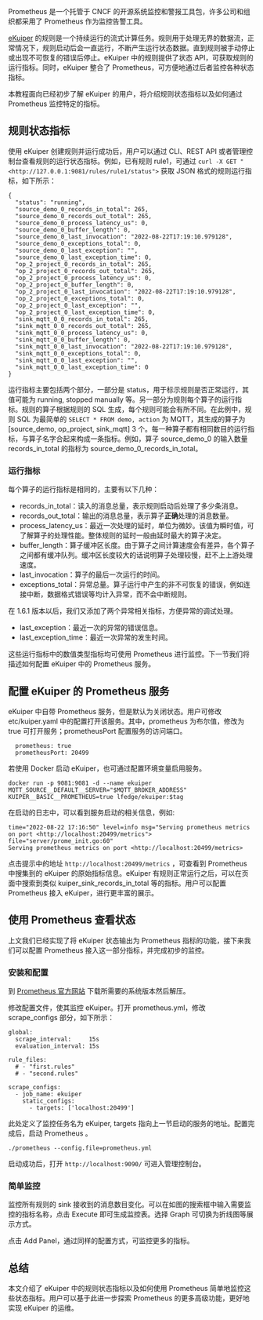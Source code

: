 Prometheus 是一个托管于 CNCF 的开源系统监控和警报工具包，许多公司和组织都采用了 Prometheus 作为监控告警工具。

[eKuiper](https://ekuiper.org/zh) 的规则是一个持续运行的流式计算任务。规则用于处理无界的数据流，正常情况下，规则启动后会一直运行，不断产生运行状态数据。直到规则被手动停止或出现不可恢复的错误后停止。eKuiper 中的规则提供了状态 API，可获取规则的运行指标。同时，eKuiper 整合了 Prometheus，可方便地通过后者监控各种状态指标。

本教程面向已经初步了解 eKuiper 的用户，将介绍规则状态指标以及如何通过 Prometheus 监控特定的指标。

## 规则状态指标

使用 eKuiper 创建规则并运行成功后，用户可以通过 CLI、REST API 或者管理控制台查看规则的运行状态指标。例如，已有规则 rule1，可通过 `curl -X GET "<http://127.0.0.1:9081/rules/rule1/status">` 获取 JSON 格式的规则运行指标，如下所示：

```
{
  "status": "running",
  "source_demo_0_records_in_total": 265,
  "source_demo_0_records_out_total": 265,
  "source_demo_0_process_latency_us": 0,
  "source_demo_0_buffer_length": 0,
  "source_demo_0_last_invocation": "2022-08-22T17:19:10.979128",
  "source_demo_0_exceptions_total": 0,
  "source_demo_0_last_exception": "",
  "source_demo_0_last_exception_time": 0,
  "op_2_project_0_records_in_total": 265,
  "op_2_project_0_records_out_total": 265,
  "op_2_project_0_process_latency_us": 0,
  "op_2_project_0_buffer_length": 0,
  "op_2_project_0_last_invocation": "2022-08-22T17:19:10.979128",
  "op_2_project_0_exceptions_total": 0,
  "op_2_project_0_last_exception": "",
  "op_2_project_0_last_exception_time": 0,
  "sink_mqtt_0_0_records_in_total": 265,
  "sink_mqtt_0_0_records_out_total": 265,
  "sink_mqtt_0_0_process_latency_us": 0,
  "sink_mqtt_0_0_buffer_length": 0,
  "sink_mqtt_0_0_last_invocation": "2022-08-22T17:19:10.979128",
  "sink_mqtt_0_0_exceptions_total": 0,
  "sink_mqtt_0_0_last_exception": "",
  "sink_mqtt_0_0_last_exception_time": 0
}
```

运行指标主要包括两个部分，一部分是 status，用于标示规则是否正常运行，其值可能为 running, stopped manually 等。另一部分为规则每个算子的运行指标。规则的算子根据规则的 SQL 生成，每个规则可能会有所不同。在此例中，规则 SQL 为最简单的 `SELECT * FROM demo, action` 为 MQTT，其生成的算子为 [source_demo, op_project, sink_mqtt] 3 个。每一种算子都有相同数目的运行指标，与算子名字合起来构成一条指标。例如，算子 source_demo_0 的输入数量 records_in_total 的指标为 source_demo_0_records_in_total。

### 运行指标

每个算子的运行指标是相同的，主要有以下几种：

- records_in_total：读入的消息总量，表示规则启动后处理了多少条消息。
- records_out_total：输出的消息总量，表示算子**正确**处理的消息数量。
- process_latency_us：最近一次处理的延时，单位为微妙。该值为瞬时值，可了解算子的处理性能。整体规则的延时一般由延时最大的算子决定。
- buffer_length：算子缓冲区长度。由于算子之间计算速度会有差异，各个算子之间都有缓冲队列。缓冲区长度较大的话说明算子处理较慢，赶不上上游处理速度。
- last_invocation：算子的最后一次运行的时间。
- exceptions_total：异常总量。算子运行中产生的非不可恢复的错误，例如连接中断，数据格式错误等均计入异常，而不会中断规则。

在 1.6.1 版本以后，我们又添加了两个异常相关指标，方便异常的调试处理。

- last_exception：最近一次的异常的错误信息。
- last_exception_time：最近一次异常的发生时间。

这些运行指标中的数值类型指标均可使用 Prometheus 进行监控。下一节我们将描述如何配置 eKuiper 中的 Prometheus 服务。

## 配置 eKuiper 的 Prometheus 服务

eKuiper 中自带 Prometheus 服务，但是默认为关闭状态。用户可修改 etc/kuiper.yaml 中的配置打开该服务。其中，prometheus 为布尔值，修改为 true 可打开服务；prometheusPort 配置服务的访问端口。

```
  prometheus: true
  prometheusPort: 20499
```

若使用 Docker 启动 eKuiper，也可通过配置环境变量启用服务。

```
docker run -p 9081:9081 -d --name ekuiper MQTT_SOURCE__DEFAULT__SERVER="$MQTT_BROKER_ADDRESS" KUIPER__BASIC__PROMETHEUS=true lfedge/ekuiper:$tag
```

在启动的日志中，可以看到服务启动的相关信息，例如:

```
time="2022-08-22 17:16:50" level=info msg="Serving prometheus metrics on port <http://localhost:20499/metrics"> file="server/prome_init.go:60"
Serving prometheus metrics on port <http://localhost:20499/metrics>
```

点击提示中的地址 `http://localhost:20499/metrics` ，可查看到 Prometheus 中搜集到的 eKuiper 的原始指标信息。eKuiper 有规则正常运行之后，可以在页面中搜索到类似 kuiper_sink_records_in_total 等的指标。用户可以配置 Prometheus 接入 eKuiper，进行更丰富的展示。

## 使用 Prometheus 查看状态

上文我们已经实现了将 eKuiper 状态输出为 Prometheus 指标的功能，接下来我们可以配置 Prometheus 接入这一部分指标，并完成初步的监控。

### 安装和配置

到 [Prometheus 官方网站](https://prometheus.io/download/) 下载所需要的系统版本然后解压。

修改配置文件，使其监控 eKuiper。打开 prometheus.yml，修改 scrape_configs 部分，如下所示：

```
global:
  scrape_interval:     15s
  evaluation_interval: 15s

rule_files:
  # - "first.rules"
  # - "second.rules"

scrape_configs:
  - job_name: ekuiper
    static_configs:
      - targets: ['localhost:20499']
```

此处定义了监控任务名为 eKuiper, targets 指向上一节启动的服务的地址。配置完成后，启动 Prometheus 。

```
./prometheus --config.file=prometheus.yml
```

启动成功后，打开 `http://localhost:9090/` 可进入管理控制台。

### 简单监控

监控所有规则的 sink 接收到的消息数目变化。可以在如图的搜索框中输入需要监控的指标名称，点击 Execute 即可生成监控表。选择 Graph 可切换为折线图等展示方式。

点击 Add Panel，通过同样的配置方式，可监控更多的指标。

## 总结

本文介绍了 eKuiper 中的规则状态指标以及如何使用 Prometheus 简单地监控这些状态指标。用户可以基于此进一步探索 Prometheus 的更多高级功能，更好地实现 eKuiper 的运维。
